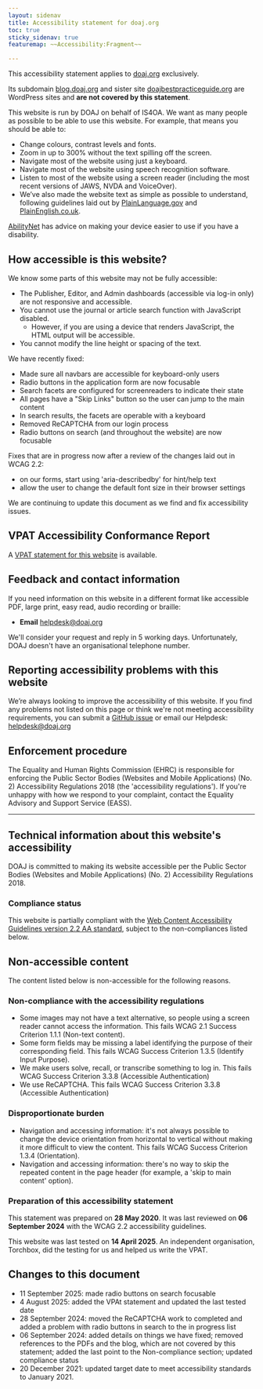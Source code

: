 ```yaml
---
layout: sidenav
title: Accessibility statement for doaj.org
toc: true
sticky_sidenav: true
featuremap: ~~Accessibility:Fragment~~

---
```


This accessibility statement applies to [doaj.org](https://doaj.org) exclusively.

Its subdomain [blog.doaj.org](https://blog.doaj.org) and sister site [doajbestpracticeguide.org](https://www.doajbestpracticeguide.org) are WordPress sites and **are not covered by this statement**.

This website is run by DOAJ on behalf of IS4OA. We want as many people as possible to be able to use this website. For example, that means you should be able to:

- Change colours, contrast levels and fonts.
- Zoom in up to 300% without the text spilling off the screen.
- Navigate most of the website using just a keyboard.
- Navigate most of the website using speech recognition software.
- Listen to most of the website using a screen reader (including the most recent versions of JAWS, NVDA and VoiceOver).
- We’ve also made the website text as simple as possible to understand, following guidelines laid out by [PlainLanguage.gov](https://www.plainlanguage.gov) and [PlainEnglish.co.uk](https://www.plainenglish.co.uk).

[AbilityNet](https://abilitynet.org.uk/) has advice on making your device easier to use if you have a disability.

## How accessible is this website?

We know some parts of this website may not be fully accessible:

- The Publisher, Editor, and Admin dashboards (accessible via log-in only) are not responsive and accessible.
- You cannot use the journal or article search function with JavaScript disabled.
  - However, if you are using a device that renders JavaScript, the HTML output will be accessible.
- You cannot modify the line height or spacing of the text.

We have recently fixed:

- Made sure all navbars are accessible for keyboard-only users
- Radio buttons in the application form are now focusable
- Search facets are configured for screenreaders to indicate their state
- All pages have a "Skip Links" button so the user can jump to the main content
- In search results, the facets are operable with a keyboard
- Removed ReCAPTCHA from our login process
- Radio buttons on search (and throughout the website) are now focusable

Fixes that are in progress now after a review of the changes laid out in WCAG 2.2:

- on our forms, start using 'aria-describedby' for hint/help text
- allow the user to change the default font size in their browser settings

We are continuing to update this document as we find and fix accessibility issues.

## VPAT Accessibility Conformance Report

A [VPAT statement for this website](https://docs.google.com/document/d/1oJOBP7cGNMzq7x2SXyVuAtgwoL2at9t5zlNBUY73mzA/edit?usp=sharing) is available.

## Feedback and contact information

If you need information on this website in a different format like accessible PDF, large print, easy read, audio recording or braille:

- **Email** [helpdesk@doaj.org](mailto:helpdesk@doaj.org)  

We'll consider your request and reply in 5 working days. Unfortunately, DOAJ doesn't have an organisational telephone number. 

## Reporting accessibility problems with this website

We’re always looking to improve the accessibility of this website. If you find any problems not listed on this page or think we're not meeting accessibility requirements, you can submit a [GitHub issue](https://github.com/DOAJ/doaj/issues/new/choose) or email our Helpdesk: [helpdesk@doaj.org](mailto:helpdesk@doaj.org)

## Enforcement procedure

The Equality and Human Rights Commission (EHRC) is responsible for enforcing the Public Sector Bodies (Websites and Mobile Applications) (No. 2) Accessibility Regulations 2018 (the 'accessibility regulations'). If you're unhappy with how we respond to your complaint, contact the Equality Advisory and Support Service (EASS).

---

## Technical information about this website's accessibility

DOAJ is committed to making its website accessible per the Public Sector Bodies (Websites and Mobile Applications) (No. 2) Accessibility Regulations 2018.

### Compliance status

This website is partially compliant with the [Web Content Accessibility Guidelines version 2.2 AA standard](https://www.w3.org/TR/WCAG22/), subject to the non-compliances listed below.

## Non-accessible content

The content listed below is non-accessible for the following reasons.

### Non-compliance with the accessibility regulations

- Some images may not have a text alternative, so people using a screen reader cannot access the information. This fails WCAG 2.1 Success Criterion 1.1.1 (Non-text content).
- Some form fields may be missing a label identifying the purpose of their corresponding field. This fails WCAG Success Criterion 1.3.5 (Identify Input Purpose).
- We make users solve, recall, or transcribe something to log in. This fails WCAG Success Criterion 3.3.8 (Accessible Authentication)
- We use ReCAPTCHA. This fails WCAG Success Criterion 3.3.8 (Accessible Authentication)

### Disproportionate burden

- Navigation and accessing information: it's not always possible to change the device orientation from horizontal to vertical without making it more difficult to view the content. This fails WCAG Success Criterion 1.3.4 (Orientation).
- Navigation and accessing information: there's no way to skip the repeated content in the page header (for example, a 'skip to main content' option).

### Preparation of this accessibility statement

This statement was prepared on **28 May 2020**. It was last reviewed on **06 September 2024** with the WCAG 2.2 accessibility guidelines.

This website was last tested on **14 April 2025**. An independent organisation, Torchbox, did the testing for us and helped us write the VPAT.

## Changes to this document 

- 11 September 2025: made radio buttons on search focusable
- 4 August 2025: added the VPAt statement and updated the last tested date
- 28 September 2024: moved the ReCAPTCHA work to completed and added a problem with radio buttons in search to the in progress list
- 06 September 2024: added details on things we have fixed; removed references to the PDFs and the blog, which are not covered by this statement; added the last point to the Non-compliance section; updated compliance status
- 20 December 2021: updated target date to meet accessibility standards to January 2021. 
